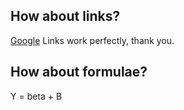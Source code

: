 ## How about links?
[Google](http://www.google.com)
Links work perfectly, thank you.

## How about formulae?

Y = beta + B
